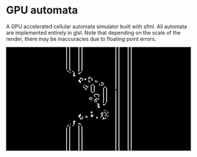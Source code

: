 # GPU automata

A GPU accelerated cellular automata simulator built with sfml. All automata are implemented entirely in glsl. Note that depending on the scale of the render, there may be inaccuracies due to floating point errors.

![Conway's game of life running as an example](https://github.com/avecpps/gpu-automata/blob/main/gifs/output.gif)
